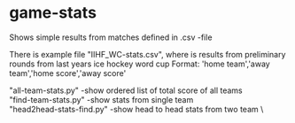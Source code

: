 # game-stats

Shows simple results from matches defined in .csv -file

There is example file "IIHF_WC-stats.csv", where is results from preliminary rounds from last years ice hockey word cup
Format: 'home team','away team','home score','away score'

"all-team-stats.py" -show ordered list of total score of all teams \
"find-team-stats.py" -show stats from single team \
"head2head-stats-find.py" -show head to head stats from two team \
